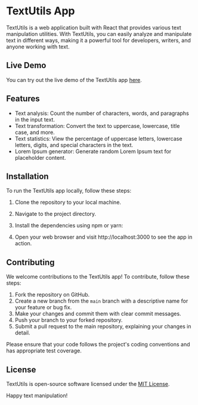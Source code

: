 # TextUtils App

TextUtils is a web application built with React that provides various text manipulation utilities. With TextUtils, you can easily analyze and manipulate text in different ways, making it a powerful tool for developers, writers, and anyone working with text.

## Live Demo

You can try out the live demo of the TextUtils app [here](https://shubhamkolape.github.io/TextUtilsApp/).

## Features

- Text analysis: Count the number of characters, words, and paragraphs in the input text.
- Text transformation: Convert the text to uppercase, lowercase, title case, and more.
- Text statistics: View the percentage of uppercase letters, lowercase letters, digits, and special characters in the text.
- Lorem Ipsum generator: Generate random Lorem Ipsum text for placeholder content.

## Installation

To run the TextUtils app locally, follow these steps:

1. Clone the repository to your local machine.
2. Navigate to the project directory.
3. Install the dependencies using npm or yarn:




5. Open your web browser and visit http://localhost:3000 to see the app in action.

## Contributing

We welcome contributions to the TextUtils app! To contribute, follow these steps:

1. Fork the repository on GitHub.
2. Create a new branch from the `main` branch with a descriptive name for your feature or bug fix.
3. Make your changes and commit them with clear commit messages.
4. Push your branch to your forked repository.
5. Submit a pull request to the main repository, explaining your changes in detail.

Please ensure that your code follows the project's coding conventions and has appropriate test coverage.



## License

TextUtils is open-source software licensed under the [MIT License](LICENSE).



Happy text manipulation!
